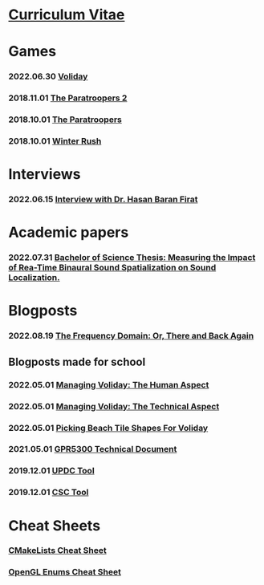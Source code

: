 # [Curriculum Vitae](https://LoshkinOleg.github.io/CV_OlegLoshkin.pdf)

# Games
### 2022.06.30 [Voliday](https://volcanoteam.itch.io/voliday)
### 2018.11.01 [The Paratroopers 2](https://loshkinoleg.itch.io/the-paratroopers-2)
### 2018.10.01 [The Paratroopers](https://loshkinoleg.itch.io/the-paratroopers-1)
### 2018.10.01 [Winter Rush](https://loshkinoleg.itch.io/winter-rush)

# Interviews
### 2022.06.15 [Interview with Dr. Hasan Baran Firat](https://LoshkinOleg.github.io/Interviews/Interview_With_Dr_Hasan_Baran_Firat/Interview_With_Dr_Hasan_Baran_Firat)

# Academic papers
### 2022.07.31 [Bachelor of Science Thesis: Measuring the Impact of Rea-Time Binaural Sound Spatialization on Sound Localization.](https://github.com/LoshkinOleg/BachelorMPOleg)

# Blogposts
### 2022.08.19 [The Frequency Domain: Or, There and Back Again](https://LoshkinOleg.github.io/Blogposts/TheFrequencyDomainOrThereAndBackAgain/TheFrequencyDomainOrThereAndBackAgain)

## Blogposts made for school
### 2022.05.01 [Managing Voliday: The Human Aspect](https://LoshkinOleg.github.io/Blogposts/BlogpostsForSchool/Managing_Voliday_The_Human_Aspect/Managing_Voliday_The_Human_Aspect)
### 2022.05.01 [Managing Voliday: The Technical Aspect](https://LoshkinOleg.github.io/Blogposts/BlogpostsForSchool/Managing_Voliday_The_Technical_Aspect/Managing_Voliday_The_Technical_Aspect)
### 2022.05.01 [Picking Beach Tile Shapes For Voliday](https://LoshkinOleg.github.io/Blogposts/BlogpostsForSchool/Picking_Beach_Tile_Shapes_For_Voliday/Picking_Beach_Tile_Shapes_For_Voliday)
### 2021.05.01 [GPR5300 Technical Document](https://LoshkinOleg.github.io/Blogposts/BlogpostsForSchool/GPR5300_TechnicalDocumentation/GPR5300_TechnicalDocumentation)
### 2019.12.01 [UPDC Tool](https://github.com/LoshkinOleg/UPDC_TechnicalDocument)
### 2019.12.01 [CSC Tool](https://github.com/LoshkinOleg/CSC_TechnicalDocument)

# Cheat Sheets
### [CMakeLists Cheat Sheet](https://LoshkinOleg.github.io/Cheatsheets/CMakeLists_Cheatsheet/CMakeLists_Cheatsheet)
### [OpenGL Enums Cheat Sheet](https://LoshkinOleg.github.io/Cheatsheets/OpenGL_Enums_Cheatsheet/OpenGL_Enums_Cheatsheet)